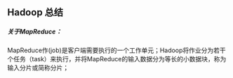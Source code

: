 ## Hadoop 总结

##### 关于MapReduce：

​	 MapReduce作(job)是客户端需要执行的一个工作单元；Hadoop将作业分为若干个任务（task）来执行，并将MapReduce的输入数据分为等长的小数据块，称为输入分片或简称分片；



